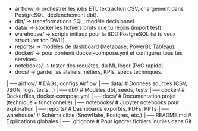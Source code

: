 * airflow/ → orchestrer les jobs ETL (extraction CSV, chargement dans PostgreSQL, déclenchement dbt).
* dbt/ → transformations SQL, modèle décisionnel.
* data/ → stocker les fichiers bruts que tu reçois (import test).
* warehouse/ → scripts initiaux pour la BDD PostgreSQL (si tu veux structurer ton DWH).
* reports/ → modèles de dashboard (Metabase, PowerBI, Tableau).
* docker/ → pour contenir docker-compose.yml et configurer tous tes services.
* notebooks/ → tester des requêtes, du ML léger (PoC rapide).
* docs/ → garder les ateliers métiers, KPIs, specs techniques.


│── airflow/      # DAGs, configs Airflow
│── data/         # Données sources (CSV, JSON, logs, tests…)
│── dbt/          # Modèles dbt, seeds, tests
│── docker/       # Dockerfiles, docker-compose.yml
│── docs/         # Documentation projet (technique + fonctionnelle)
│── notebooks/    # Jupyter notebooks pour exploration
│── reports/      # Dashboards exportés, PDFs, PPTs
│── warehouse/    # Schéma cible (Snowflake, Postgres, etc.)
│── README.md     # Explications globales
│── .gitignore    # Pour ignorer fichiers inutiles dans Git


